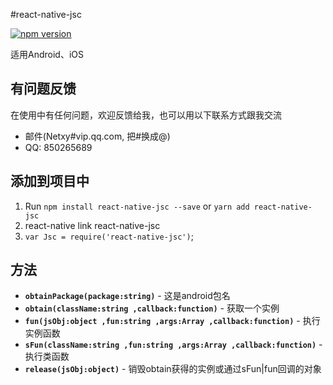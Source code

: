 #react-native-jsc

[![npm version](https://badge.fury.io/js/react-native-jsc.svg)](https://badge.fury.io/js/react-native-jsc)

适用Android、iOS

## 有问题反馈
在使用中有任何问题，欢迎反馈给我，也可以用以下联系方式跟我交流

* 邮件(Netxy#vip.qq.com, 把#换成@)
* QQ: 850265689


## 添加到项目中

 1. Run `npm install react-native-jsc --save` or `yarn add react-native-jsc`
 2. react-native link react-native-jsc
 3. `var Jsc = require('react-native-jsc')`;


 ## 方法

- **`obtainPackage(package:string)`** - 这是android包名
- **`obtain(className:string ,callback:function)`** - 获取一个实例
- **`fun(jsObj:object ,fun:string ,args:Array ,callback:function)`** - 执行实例函数
- **`sFun(className:string ,fun:string ,args:Array ,callback:function)`** - 执行类函数
- **`release(jsObj:object)`** - 销毁obtain获得的实例或通过sFun|fun回调的对象
